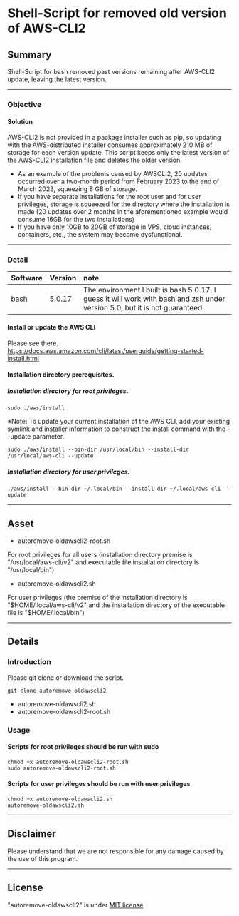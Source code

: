 # Shell-Script for removed old version of AWS-CLI2


## Summary

Shell-Script for bash removed past versions remaining after AWS-CLI2 update, leaving the latest version.


----

### Objective

#### Solution


AWS-CLI2 is not provided in a package installer such as pip, so updating with the AWS-distributed installer consumes approximately 210 MB of storage for each version update.
This script keeps only the latest version of the AWS-CLI2 installation file and deletes the older version.

- As an example of the problems caused by AWSCLI2, 20 updates occurred over a two-month period from February 2023 to the end of March 2023, squeezing 8 GB of storage.
- If you have separate installations for the root user and for user privileges, storage is squeezed for the directory where the installation is made (20 updates over 2 months in the aforementioned example would consume 16GB for the two installations)
- If you have only 10GB to 20GB of storage in VPS, cloud instances, containers, etc., the system may become dysfunctional.


----

### Detail

| Software | Version | note |
| :----------- | :--------- | :--- |
| bash| 5.0.17|The environment I built is bash 5.0.17. I guess it will work with bash and zsh under version 5.0, but it is not guaranteed.|


#### Install or update the AWS CLI

Please see there.
https://docs.aws.amazon.com/cli/latest/userguide/getting-started-install.html


#### Installation directory prerequisites.


##### Installation directory for root privileges.

~~~~
sudo ./aws/install
~~~~

※Note: To update your current installation of the AWS CLI, add your existing symlink and installer information to construct the install command with the --update parameter.


~~~~
sudo ./aws/install --bin-dir /usr/local/bin --install-dir /usr/local/aws-cli --update
~~~~


##### Installation directory for user privileges.

~~~~
./aws/install --bin-dir ~/.local/bin --install-dir ~/.local/aws-cli --update
~~~~

----

## Asset

- autoremove-oldawscli2-root.sh

For root privileges for all users (installation directory premise is "/usr/local/aws-cli/v2" and executable file installation directory is "/usr/local/bin")


- autoremove-oldawscli2.sh

For user privileges (the premise of the installation directory is "$HOME/.local/aws-cli/v2" and the installation directory of the executable file is "$HOME/.local/bin")



----

## Details

### Introduction

Please git clone or download the script.

~~~~
git clone autoremove-oldawscli2
~~~~

- autoremove-oldawscli2.sh
- autoremove-oldawscli2-root.sh


### Usage

#### Scripts for root privileges should be run with sudo

~~~~
chmod +x autoremove-oldawscli2-root.sh
sudo autoremove-oldawscli2-root.sh
~~~~

#### Scripts for user privileges should be run with user privileges

~~~~
chmod +x autoremove-oldawscli2.sh
autoremove-oldawscli2.sh
~~~~

----

## Disclaimer

Please understand that we are not responsible for any damage caused by the use of this program.

----

## License

"autoremove-oldawscli2" is under [MIT license](https://en.wikipedia.org/wiki/MIT_License)


